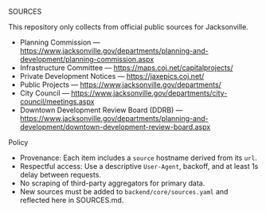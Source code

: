 SOURCES

This repository only collects from official public sources for Jacksonville.

- Planning Commission — https://www.jacksonville.gov/departments/planning-and-development/planning-commission.aspx
- Infrastructure Committee — https://maps.coj.net/capitalprojects/
- Private Development Notices — https://jaxepics.coj.net/
- Public Projects — https://www.jacksonville.gov/departments/
- City Council — https://www.jacksonville.gov/departments/city-council/meetings.aspx
- Downtown Development Review Board (DDRB) — https://www.jacksonville.gov/departments/planning-and-development/downtown-development-review-board.aspx

Policy

- Provenance: Each item includes a `source` hostname derived from its `url`.
- Respectful access: Use a descriptive `User-Agent`, backoff, and at least 1s delay between requests.
- No scraping of third-party aggregators for primary data.
- New sources must be added to `backend/core/sources.yaml` and reflected here in SOURCES.md.
